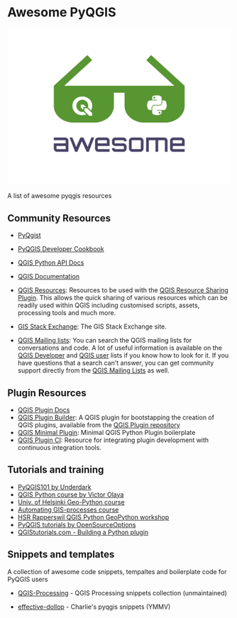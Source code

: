 # Awesome PyQGIS

![awesome-pyqgis](./media/logo.svg)

A list of awesome pyqgis resources

## Community Resources

* [PyQgist](https://zacharlie.github.io/pyqgist/)

* [PyQGIS Developer Cookbook](https://docs.qgis.org/latest/en/docs/pyqgis_developer_cookbook/index.html)

* [QGIS Python API Docs](https://qgis.org/pyqgis/latest/)

* [QGIS Documentation](https://docs.qgis.org/latest/en/docs/)

* [QGIS Resources](https://github.com/qgis/QGIS-Resources): Resources to be used with the [QGIS Resource Sharing Plugin](http://qgis-contribution.github.io/QGIS-ResourceSharing/). This allows the quick sharing of various resources which can be readily used within QGIS including customised scripts, assets, processing tools and much more.

* [GIS Stack Exchange](https://gis.stackexchange.com): The GIS Stack Exchange site.

* [QGIS Mailing lists](http://osgeo-org.1560.x6.nabble.com): You can search the QGIS mailing lists for conversations and code. A lot of useful information is available on the [QGIS Developer](http://osgeo-org.1560.x6.nabble.com/QGIS-Developer-f4099106.html) and [QGIS user](http://osgeo-org.1560.x6.nabble.com/QGIS-User-f4125267.html) lists if you know how to look for it. If you have questions that a search can't answer, you can get community support directly from the [QGIS Mailing Lists](https://www.qgis.org/en/site/getinvolved/mailinglists.html) as well.

## Plugin Resources

* [QGIS Plugin Docs](https://docs.qgis.org/3.10/en/docs/pyqgis_developer_cookbook/plugins/index.html#developing-plugins)
* [QGIS Plugin Builder](https://github.com/g-sherman/Qgis-Plugin-Builder): A QGIS plugin for bootstapping the creation of QGIS plugins, available from the [QGIS Plugin repository](https://plugins.qgis.org/plugins/pluginbuilder3/)
* [QGIS Minimal Plugin](https://github.com/wonder-sk/qgis-minimal-plugin): Minimal QGIS Python Plugin boilerplate
* [QGIS Plugin CI](https://github.com/opengisch/qgis-plugin-ci): Resource for integrating plugin development with continuous integration tools.


## Tutorials and training

* [PyQGIS101 by Underdark](https://anitagraser.com/pyqgis-101-introduction-to-qgis-python-programming-for-non-programmers/)
* [QGIS Python course by Victor Olaya](https://github.com/volaya/qgis-python-course)
* [Univ. of Helsinki Geo-Python course](https://geo-python.github.io/)
* [Automating GIS-processes course](https://automating-gis-processes.github.io/site/)
* [HSR Rapperswil QGIS Python GeoPython workshop](https://github.com/geometalab/GeoPythonConf2018-QGIS-Processing-Workshop)
* [PyQGIS tutorials by OpenSourceOptions](https://opensourceoptions.com/python/pyqgis_001_loadingrasters.html)
* [QGIStutorials.com - Building a Python plugin](https://www.qgistutorials.com/en/docs/3/building_a_python_plugin.html)

## Snippets and templates

A collection of awesome code snippets, tempaltes and boilerplate code for PyQGIS users

* [QGIS-Processing](https://github.com/qgis/QGIS-Processing) - QGIS Processing snippets collection (unmaintained)

* [effective-dollop](https://github.com/zacharlie/effective-dollop/tree/main/pyqgis) - Charlie's pyqgis snippets (YMMV)
